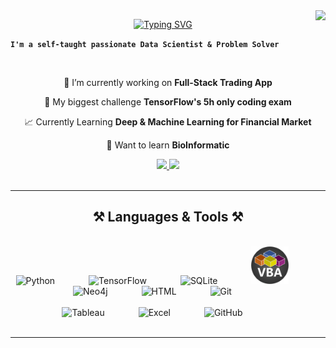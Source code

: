 <img align="right" src="https://visitor-badge.laobi.icu/badge?page_id=trystan-geoffre.trystan-geoffre" />


<p align="center">
  <a href="https://git.io/typing-svg"><img src="http://readme-typing-svg.herokuapp.com?font=Fira+Code&duration=4000&pause=000&color=BBF0FF&center=true&random=false&width=500&height=51&lines=.++++Welcome+to+my+GitHub+%F0%9F%91%8B+;I'm+Trystan!;" alt="Typing SVG"/></a>
</p>


**`I'm a self-taught passionate Data Scientist & Problem Solver`**

<br/>

<div align="center">
 
 🚀 I’m currently working on **Full-Stack Trading App**
 
 🌋 My biggest challenge **TensorFlow's 5h only coding exam**

 📈 Currently Learning **Deep & Machine Learning for Financial Market**

 🧬 Want to learn **BioInformatic**

 </div>
<div align="center"> 
  <a href="mailto:trystan.geoffre@gmail.com">
    <img src="https://img.shields.io/badge/Gmail-333333?style=for-the-badge&logo=gmail&logoColor=white" />
  </a>
  <a href="https://www.linkedin.com/in/trystan-geoffre-03/">
    <img src="https://img.shields.io/badge/LinkedIn-0077B5?style=for-the-badge&logo=linkedin&logoColor=white" />
  </a>
</div>

<br/>

---

<h2 align="center">⚒️ Languages & Tools ⚒️</h2>

<br />

<div align="center">
<img alt="Python" width="60px" style="padding-right:50px;" src="https://cdn.jsdelivr.net/gh/devicons/devicon/icons/python/python-original-wordmark.svg"/>
<img alt="TensorFlow" width="60px" style="padding-right:50px;" src="https://cdn.jsdelivr.net/gh/devicons/devicon/icons/tensorflow/tensorflow-original.svg" />
<img alt="SQLite" width="60px" style="padding-right:50px;" src="https://cdn.jsdelivr.net/gh/devicons/devicon/icons/sqlite/sqlite-original-wordmark.svg" />
<img alt="VBA" width="60px" style="padding-right:50px;" src="https://raw.githubusercontent.com/github/explore/71e4a0fc524fd1d7a0d9a940aa6b91f31458a87b/topics/vba/vba.png" />
<img alt="Neo4j" width="60px" style="padding-right:50px;" src="https://cdn.jsdelivr.net/gh/devicons/devicon/icons/neo4j/neo4j-original-wordmark.svg" />
<img alt="HTML" width="60px" style="padding-right:50px;" src="https://cdn.jsdelivr.net/gh/devicons/devicon/icons/html5/html5-original-wordmark.svg" />
<img alt="Git" width="60px" style="padding-right:50px;" src="https://cdn.jsdelivr.net/gh/devicons/devicon/icons/git/git-plain-wordmark.svg" />
</div>
<br />
<div align="center">
<img alt="Tableau" width="50px" style="padding-right:50px;" src="https://www.selectdistinct.co.uk/wp-content/uploads/2023/03/Tableau-logo-removebg-preview.png" />
<img alt="Excel" width="50px" style="padding-right:50px;" src="https://upload.wikimedia.org/wikipedia/commons/thumb/3/34/Microsoft_Office_Excel_%282019–present%29.svg/2203px-Microsoft_Office_Excel_%282019–present%29.svg.png" />
<img alt="GitHub" width="50px" style="padding-right:50px;" src="https://cdn.jsdelivr.net/gh/devicons/devicon/icons/github/github-original-wordmark.svg" />
</div>
<br />

---


